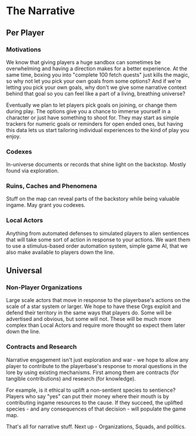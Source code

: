# The Narrative

## Per Player

### Motivations
We know that giving players a huge sandbox can sometimes be overwhelming and having a direction makes for a better experience. At the same time, boxing you into "complete 100 fetch quests" just kills the magic, so why not let you pick your own goals from some options? And if we're letting you pick your own goals, why don't we give some narrative context behind that goal so you can feel like a part of a living, breathing universe?

Eventually we plan to let players pick goals on joining, or change them during play. The options give you a chance to immerse yourself in a character or just have something to shoot for. They may start as simple trackers for numeric goals or reminders for open ended ones, but having this data lets us start tailoring individual experiences to the kind of play you enjoy.

### Codexes
In-universe documents or records that shine light on the backstop. Mostly found via exploration. 

### Ruins, Caches and Phenomena
Stuff on the map can reveal parts of the backstory while being valuable ingame. May grant you codexes.

### Local Actors
Anything from automated defenses to simulated players to alien sentiences that will take some sort of action in response to your actions. We want them to use a stimulus-based order automation system, simple game AI, that we also make available to players down the line.

## Universal

### Non-Player Organizations
Large scale actors that move in response to the playerbase's actions on the scale of a star system or larger. We hope to have these Orgs exploit and defend their territory in the same ways that players do. Some will be advertised and obvious, but some will not. These will be much more complex than Local Actors and require more thought so expect them later down the line.

### Contracts and Research
Narrative engagement isn't just exploration and war - we hope to allow any player to contribute to the playerbase's response to moral questions in the lore by using existing mechanisms. First among them are contracts (for tangible contributions) and research (for knowledge).

For example, is it ethical to uplift a non-sentient species to sentience? Players who say "yes" can put their money where their mouth is by contributing ingame resources to the cause. If they succeed, the uplifted species - and any consequences of that decision - will populate the game map.

That's all for narrative stuff. Next up - Organizations, Squads, and politics.